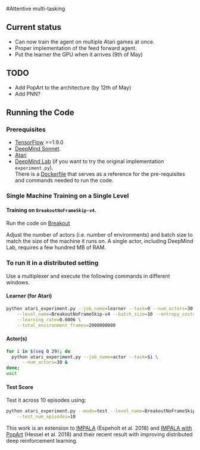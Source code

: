 #Attentive multi-tasking

## Current status
- Can now train the agent on multiple Atari games at once. 
- Proper implementation of the feed forward agent. 
- Put the learner the GPU when it arrives (9th of May)

## TODO 
- Add PopArt to the architecture (by 12th of May)
- Add PNN?

## Running the Code

### Prerequisites

- [TensorFlow][tensorflow] >=1.9.0
- [DeepMind Sonnet][sonnet].
- [Atari](http://gym.openai.com/) 
- [DeepMind Lab][deepmind_lab] (if you want to try the original implementation `experiment.py`).  
There is a [Dockerfile][dockerfile] that serves as a reference for the
pre-requisites and commands needed to run the code.

### Single Machine Training on a Single Level

#### Training on `BreakoutNoFrameSkip-v4`. 
Run the code on [Breakout](https://gym.openai.com/envs/Breakout-v0/)

Adjust the number of actors (i.e. number of environments) and batch size to
match the size of the machine it runs on. A single actor, including DeepMind
Lab, requires a few hundred MB of RAM.

### To run it in a distributed setting 
Use a multiplexer and execute the following commands in different windows. 

#### Learner (for Atari)

```sh
python atari_experiment.py --job_name=learner --task=0 --num_actors=30 \
    --level_name=BreakoutNoFrameSkip-v4 --batch_size=10 --entropy_cost=0.01 \
    --learning_rate=0.0006 \
    --total_environment_frames=2000000000 
```
#### Actor(s)

```sh
for i in $(seq 0 29); do
  python atari_experiment.py --job_name=actor --task=$i \
      --num_actors=30 &
done;
wait
```
#### Test Score 
Test it across 10 episodes using: 

```sh
python atari_experiment.py --mode=test --level_name=BreakoutNoFrameSkip-v4 \
    --test_num_episodes=10
```

This work is an extension to [IMPALA](https://arxiv.org/abs/1804.00168]) (Espeholt et al. 2018) and [IMPALA with PopArt](https://arxiv.org/abs/1809.04474) (Hessel et al. 2018) and their recent result with improving distributed deep reinforcement learning.  

[arxiv]: https://arxiv.org/abs/1802.01561
[deepmind_lab]: https://github.com/deepmind/lab
[sonnet]: https://github.com/deepmind/sonnet
[learning_nav]: https://arxiv.org/abs/1804.00168
[generate_images]: https://deepmind.com/blog/learning-to-generate-images/
[tensorflow]: https://github.com/tensorflow/tensorflow
[dockerfile]: Dockerfile
[dmlab30]: https://github.com/deepmind/lab/tree/master/game_scripts/levels/contributed/dmlab30
